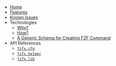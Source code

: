 <!-- markdownlint-disable MD001 MD013 MD034 MD033 MD051 MD041 -->

- [Home](/)
- [Features](/Features.md)
- [Known Issues](/KnownIssues.md)
- Technologies
  - [Why?](/Why.md)
  - [How?](/How.md)
  - [A Generic Schema for Creating FZF Command](/GenericSchema.md)
- API References
  - [`fzfx.cfg`](/ApiReferences/fzfx_cfg.md)
  - [`fzfx.helper`](/ApiReferences/fzfx_helper.md)
  - [`fzfx.lib`](/ApiReferences/fzfx_lib.md)

